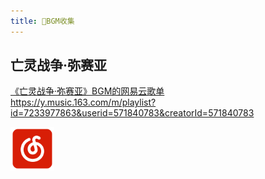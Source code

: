 ```yaml
---
title: 🎵BGM收集
---
```

## 亡灵战争·弥赛亚
<style src="/.vitepress/theme/style/linkcard.css"></style>
<div class="linkcard">
  <a href="https://y.music.163.com/m/playlist?id=7233977863&userid=571840783&creatorId=571840783" target="_blank">
    <p class="description">《亡灵战争·弥赛亚》BGM的网易云歌单<br><span>https://y.music.163.com/m/playlist?id=7233977863&userid=571840783&creatorId=571840783</span></p>
    <div class="logo">
        <img alt="Logo" width="70px" height="70px" src="/logo/wangyiyun.svg" />
    </div>
  </a>
</div>